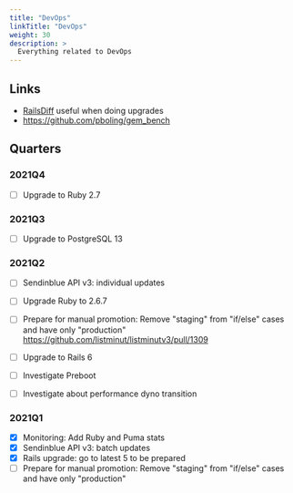 ```yaml
---
title: "DevOps"
linkTitle: "DevOps"
weight: 30
description: >
  Everything related to DevOps
---
```


## Links

- [RailsDiff](https://railsdiff.org/) useful when doing upgrades
- https://github.com/pboling/gem_bench

## Quarters

### 2021Q4

- [ ] Upgrade to Ruby 2.7

### 2021Q3

- [ ] Upgrade to PostgreSQL 13


### 2021Q2

- [ ] Sendinblue API v3: individual updates
- [ ] Upgrade Ruby to 2.6.7

- [ ] Prepare for manual promotion: Remove "staging" from "if/else" cases and have only "production" https://github.com/listminut/listminutv3/pull/1309
- [ ] Upgrade to Rails 6
- [ ] Investigate Preboot
- [ ] Investigate about performance dyno transition

### 2021Q1

- [x] Monitoring: Add Ruby and Puma stats
- [x] Sendinblue API v3: batch updates
- [x] Rails upgrade: go to latest 5 to be prepared
- [ ] Prepare for manual promotion: Remove "staging" from "if/else" cases and have only "production"
